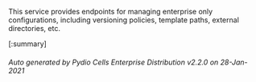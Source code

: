 






This service provides endpoints for managing enterprise only configurations, including versioning policies, template paths, external directories, etc.

[:summary]

###### Auto generated by Pydio Cells Enterprise Distribution v2.2.0 on 28-Jan-2021
